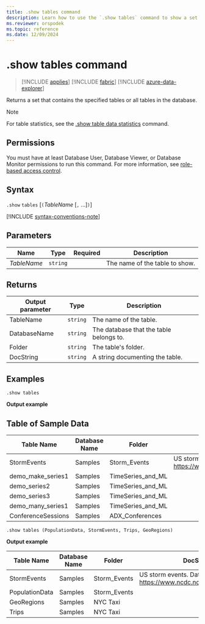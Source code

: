 ```yaml
---
title: .show tables command
description: Learn how to use the `.show tables` command to show a set that contains the specified tables in the database.
ms.reviewer: orspodek
ms.topic: reference
ms.date: 12/09/2024
---
```

# .show tables command

> [!INCLUDE [applies](../includes/applies-to-version/applies.md)] [!INCLUDE [fabric](../includes/applies-to-version/fabric.md)] [!INCLUDE [azure-data-explorer](../includes/applies-to-version/azure-data-explorer.md)]

Returns a set that contains the specified tables or all tables in the database.

> [!NOTE]
> For table statistics, see the [.show table data statistics](show-table-data-statistics.md) command.

## Permissions

You must have at least Database User, Database Viewer, or Database Monitor permissions to run this command. For more information, see [role-based access control](../access-control/role-based-access-control.md).

## Syntax

`.show` `tables` [`(`*TableName* [`,` ...]`)`]

[!INCLUDE [syntax-conventions-note](../includes/syntax-conventions-note.md)]

## Parameters

|Name|Type|Required|Description|
|--|--|--|--|
|*TableName*| `string` ||The name of the table to show.|

## Returns


|Output parameter |Type |Description
|---|---|---
|TableName  | `string` |The name of the table.
|DatabaseName  | `string` |The database that the table belongs to.
|Folder | `string` |The table's folder.
|DocString | `string` |A string documenting the table.

## Examples

```kusto
.show tables
```


**Output example**

## Table of Sample Data

|Table Name|Database Name|Folder|DocString|
|---|---|---|---|
|StormEvents|Samples|Storm_Events|US storm events. Data source: https://www.ncdc.noaa.gov/stormevents|
|demo_make_series1|Samples|TimeSeries_and_ML||
|demo_series2|Samples|TimeSeries_and_ML||
|demo_series3|Samples|TimeSeries_and_ML||
|demo_many_series1|Samples|TimeSeries_and_ML||
|ConferenceSessions|Samples|ADX_Conferences||



```kusto
.show tables (PopulationData, StormEvents, Trips, GeoRegions)
```

**Output example**

|Table Name |Database Name |Folder | DocString
|---|---|---|---
|StormEvents|	Samples	|Storm_Events|	US storm events. Data source: https://www.ncdc.noaa.gov/stormevents|
|PopulationData|Samples|	Storm_Events|	
|GeoRegions|	Samples|	NYC Taxi	|
|Trips|	Samples|	NYC Taxi	|

